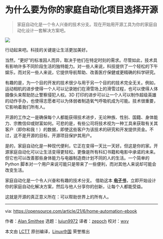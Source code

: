 [#]: subject: "Why choose open source for your home automation project"
[#]: via: "https://opensource.com/article/21/6/home-automation-ebook"
[#]: author: "Alan Smithee https://opensource.com/users/alansmithee"
[#]: collector: "lujun9972"
[#]: translator: "zepoch"
[#]: reviewer: "wxy"
[#]: publisher: " "
[#]: url: " "

为什么要为你的家庭自动化项目选择开源
======

> 家庭自动化是一个令人兴奋的技术分支。现在开始用开源工具为你的家庭自动化设计一套解决方案吧。

![](https://img.linux.net.cn/data/attachment/album/202106/29/215353tk85i7m1myggvu8g.jpg)

行动起来吧。科技的关键是让生活更加美好。

当然，“更好”的标准因人而异，取决于他们在特定时刻的需求。尽管如此，技术具有影响许多不同阶段生活的独特能力。对一些人来说，科技提供了一个轻松的下午娱乐，而对另一些人来说，它提供导航帮助、改善医疗保健或更精确的科学研究。

有趣的是，为一个目的开发的技术很少与用于另一个目的的技术完全无关。例如，运动相机的进步使得一个人可以记录她们在滑雪场上的滑雪过程，也可以使得人体摄像头来帮助防止警察侵犯人权。3D 打印的进步可以让一个人可以制作超级英雄的动作手办，也使得志愿者可以为体弱者制造氧气呼吸机成为可能。技术很重要，它影响着我们所有人。

开源的工作之一是确保每个人都能获得技术进步，无论种族、性别、国籍、身体能力、宗教信仰或财富如何。可悲的是，有些公司将技术视为一种工具来获取有关其客户（即你和我！）的数据，即使这些客户为该技术的研究和开发提供资金。不过，这不是开源的目标，开源项目保护其用户。

是的，家庭自动化是一种现代便利，它正在变得一天比一天好。但这是你的家。开源家庭自动化可以让生活变得更轻松，更像是所有科幻书籍和电影中承诺的未来。但它也可以改善那些身体能力与电器制造商计划不同的人的生活。一个简单的 Python 脚本对一个用户来说可能只是带来了一些便利，而对其他人来说却可能会改变生活。

家庭自动化是一个令人兴奋和有趣的技术分支。 借助这本 **[电子书][2]**，立即开始设计你的家庭自动化解决方案，然后与他人分享你的创新，让每个人都能受益。

这就是开源的真正意义所在：可以帮助世界上的所有人。

--------------------------------------------------------------------------------

via: https://opensource.com/article/21/6/home-automation-ebook

作者：[Alan Smithee][a]
选题：[lujun9972][b]
译者：[zepoch](https://github.com/zepoch)
校对：[wxy](https://github.com/wxy)

本文由 [LCTT](https://github.com/LCTT/TranslateProject) 原创编译，[Linux中国](https://linux.cn/) 荣誉推出

[a]: https://opensource.com/users/alansmithee
[b]: https://github.com/lujun9972
[1]: https://opensource.com/sites/default/files/styles/image-full-size/public/lead-images/wfh_work_home_laptop_work.png?itok=VFwToeMy "Working from home at a laptop"
[2]: https://opensource.com/downloads/home-automation-ebook
